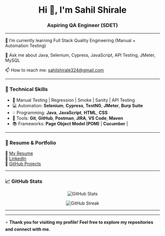 <h1 align="center">Hi 👋, I'm Sahil Shirale</h1>
<h3 align="center">Aspiring QA Engineer (SDET)</h3>

---

🌱 I’m currently learning Full Stack Quality Engineering (Manual + Automation Testing)

💬 Ask me about Java, Selenium, Cypress, JavaScript, API Testing, JMeter, MySQL

📫 How to reach me: sahilshirale324@gmail.com


---

### 💼 Technical Skills

- 🧪 Manual Testing | Regression | Smoke | Sanity | API Testing
- 💻 Automation: **Selenium**, **Cypress**, **TestNG**, **JMeter**, **Burp Suite**
- 💡 Programming: **Java**, **JavaScript**, **HTML**, **CSS**
- 🧰 Tools: **Git**, **GitHub**, **Postman**, **JIRA**, **VS Code**, **Maven**
- 📚 Frameworks: **Page Object Model (POM)** | **Cucumber** |

---


### 📄 Resume & Portfolio

🔗 [My Resume](https://drive.google.com/file/d/1-QZGgsFeTayxeH_VfWMeBfx7hbrphyw-/view?usp=sharing)  
🔗 [LinkedIn](https://www.linkedin.com/in/sahil-shirale/)  
🔗 [GitHub Projects](https://github.com/sahi1705/SeleniumEcommerceProject/tree/master)

---

### 📈 GitHub Stats

<p align="center">
  <img src="https://github-readme-stats.vercel.app/api?username=sahi1705&show_icons=true&theme=radical" alt="GitHub Stats" />
</p>

<p align="center">
  <img src="https://github-readme-streak-stats.herokuapp.com/?user=sahi1705&theme=radical" alt="GitHub Streak" />
</p>

---



---

⭐ **Thank you for visiting my profile! Feel free to explore my repositories and connect with me.**



